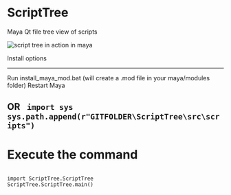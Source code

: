 # ScriptTree
Maya Qt file tree view of scripts

![script tree in action in maya](https://raw.githubusercontent.com/rBrenick/ScriptTree/master/docs/example_image.PNG)


Install options

-----------------------------------------------------
Run install_maya_mod.bat (will create a .mod file in your maya/modules folder)
Restart Maya

OR
<code>
import sys
sys.path.append(r"GITFOLDER\ScriptTree\src\scripts")
</code>
-----------------------------------------------------


# Execute the command
<code>
import ScriptTree.ScriptTree
ScriptTree.ScriptTree.main()
</code>


